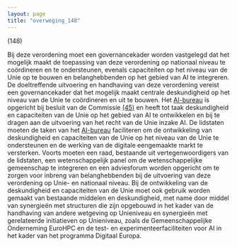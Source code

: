 ```yaml
---
layout: page
title: "overweging_148"
---
```


(148)

Bij deze verordening moet een governancekader worden vastgelegd dat het mogelijk maakt de toepassing van deze verordening op nationaal niveau te coördineren en te ondersteunen, evenals capaciteiten op het niveau van de Unie op te bouwen en belanghebbenden op het gebied van AI te integreren. De doeltreffende uitvoering en handhaving van deze verordening vereist een governancekader dat het mogelijk maakt centrale deskundigheid op het niveau van de Unie te coördineren en uit te bouwen. Het [AI-bureau](a3.md#^aibur) is opgericht bij besluit van de Commissie [(45)](#ntr45-L_202401689NL.000101-E0045) en heeft tot taak deskundigheid en capaciteiten van de Unie op het gebied van AI te ontwikkelen en bij te dragen aan de uitvoering van het recht van de Unie inzake AI. De lidstaten moeten de taken van het [AI-bureau](a3.md#^aibur) faciliteren om de ontwikkeling van deskundigheid en capaciteiten van de Unie op het niveau van de Unie te ondersteunen en de werking van de digitale eengemaakte markt te versterken. Voorts moeten een raad, bestaande uit vertegenwoordigers van de lidstaten, een wetenschappelijk panel om de wetenschappelijke gemeenschap te integreren en een adviesforum worden opgericht om te zorgen voor inbreng van belanghebbenden bij de uitvoering van deze verordening op Unie- en nationaal niveau. Bij de ontwikkeling van de deskundigheid en capaciteiten van de Unie moet ook gebruik worden gemaakt van bestaande middelen en deskundigheid, met name door middel van synergieën met structuren die zijn opgebouwd in het kader van de handhaving van andere wetgeving op Unieniveau en synergieën met gerelateerde initiatieven op Unieniveau, zoals de Gemeenschappelijke Onderneming EuroHPC en de test- en experimenteerfaciliteiten voor AI in het kader van het programma Digitaal Europa.